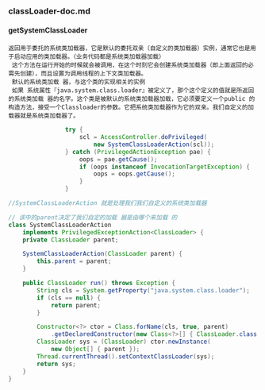 ### classLoader-doc.md

#### getSystemClassLoader
    返回用于委托的系统类加载器，它是默认的委托双亲（自定义的类加载器）实例，通常它也是用于启动应用的类加载器。（业务代码都是系统类加载器加载）
     这个方法在运行开始的时候就会被调用，在这个时刻它会创建系统类加载器（即上面返回的必需先创建），而且设置为调用线程的上下文类加载器。
     默认的系统类加载 器，与这个类的实现相关的实例
     如果 系统属性『java.system.class.loader』被定义了，那个这个定义的值就是所返回的系统类加载 器的名字。这个类是被默认的系统类加载器加载，它必须要定义一个public 的构造方法，接受一个Classloader的参数。它把系统类加载器作为它的双亲。我们自定义的加载器就是系统类加载器了。

```java
                try {
                    scl = AccessController.doPrivileged(
                        new SystemClassLoaderAction(scl));
                } catch (PrivilegedActionException pae) {
                    oops = pae.getCause();
                    if (oops instanceof InvocationTargetException) {
                        oops = oops.getCause();
                    }
                }

//SystemClassLoaderAction 就是处理我们我们自定义的系统类加载器

// 该中的parent决定了我们自定的加载 器是由哪个来加载 的
class SystemClassLoaderAction
    implements PrivilegedExceptionAction<ClassLoader> {
    private ClassLoader parent;

    SystemClassLoaderAction(ClassLoader parent) {
        this.parent = parent;
    }

    public ClassLoader run() throws Exception {
        String cls = System.getProperty("java.system.class.loader");
        if (cls == null) {
            return parent;
        }

        Constructor<?> ctor = Class.forName(cls, true, parent)
            .getDeclaredConstructor(new Class<?>[] { ClassLoader.class });
        ClassLoader sys = (ClassLoader) ctor.newInstance(
            new Object[] { parent });
        Thread.currentThread().setContextClassLoader(sys);
        return sys;
    }
}

    
```